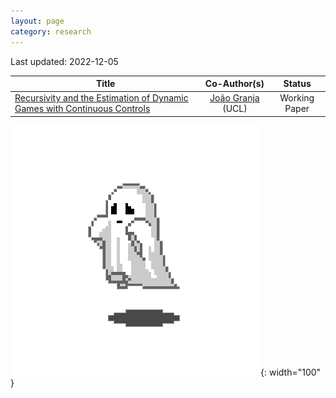 ```yaml
---
layout: page
category: research
---
```


Last updated: 2022-12-05

|                                    Title                                  |                         Co-Author(s)                   |                   Status                       |
|                                -------------                              |                      :----------------:                |                :----------:                    |
| [Recursivity and the Estimation of Dynamic Games with Continuous Controls](https://github.com/gfrt0/gfrt0.github.io/raw/master/content/fg_dgs.pdf) | [João Granja](https://www.joaogranja.net/) (UCL) | Working Paper |


![ghost](https://github.com/gfrt0/gfrt0.github.io/raw/master/content/ghost.webp){: width="100" }
